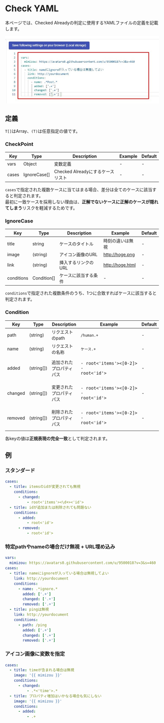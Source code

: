 Check YAML
==========

本ページでは、Checked Alreadyの判定に使用するYAMLファイルの定義を記載します。

[![](./resources/checkyaml.jpg)](./resources/checkyaml.jpg)


定義
----

`T[]`はArray、`(T)`は任意指定の値です。

### CheckPoint

|  Key  |     Type     |            Description            | Example | Default |
| ----- | ------------ | --------------------------------- | ------- | ------- |
| vars  | Object       | 変数定義                          | -       | -       |
| cases | IgnoreCase[] | Checked Alreadyにするケースリスト | -       | -       |

`cases`で指定された複数ケースに当てはまる場合、差分は全てのケースに該当すると判定されます。  
最初に一致ケースを採用しない理由は、**正解でないケースに正解のケースが隠れてしまう**リスクを軽減するためです。

### IgnoreCase

|    Key     |    Type     |     Description      |     Example      | Default |
| ---------- | ----------- | -------------------- | ---------------- | ------- |
| title      | string      | ケースのタイトル     | 時刻の違いは無視 | -       |
| image      | (string)    | アイコン画像のURL    | http://hoge.png  | -       |
| link       | (string)    | 挿入するリンクのURL  | http://hoge.html | -       |
| conditions | Condition[] | ケースに該当する条件 | -                | -       |

`conditions`で指定された複数条件のうち、1つに合致すればケースに該当すると判定されます。

### Condition

|   Key   |    Type    |       Description        |                      Example                       | Default |
| ------- | ---------- | ------------------------ | -------------------------------------------------- | ------- |
| path    | (string)   | リクエストのpath         | `/human.+`                                         | -       |
| name    | (string)   | リクエストの名称         | `ケース.+`                                         | -       |
| added   | (string[]) | 追加されたプロパティパス | <pre>- root<'items'><[0-2]></br>- root<'id'></pre> | -       |
| changed | (string[]) | 変更されたプロパティパス | <pre>- root<'items'><[0-2]></br>- root<'id'></pre> | -       |
| removed | (string[]) | 削除されたプロパティパス | <pre>- root<'items'><[0-2]></br>- root<'id'></pre> | -       |

各keyの値は**正規表現の完全一致**として判定されます。


例
---

### スタンダード

```yaml
cases:
  - title: itemsのidが変更されても無視
    conditions:
      - changed:
          - root<'items'><\d+><'id'>
  - title: idが追加または削除されても問題ない
    conditions:
      - added:
          - root<'id'>
      - removed:
          - root<'id'>
```

### 特定pathやnameの場合だけ無視 + URL埋め込み

```yaml
vars:
  mimizou: https://avatars0.githubusercontent.com/u/9500018?v=3&s=460
cases:
  - title: nameにignoreが入っている場合は無視してよい
    link: http://yourdocument
    conditions:
      - name: .*ignore.*
        added: ['.+']
        changed: ['.+']
        removed: ['.+']
  - title: pingは無視
    link: http://yourdocument
    conditions:
      - path: /ping
        added: ['.+']
        changed: ['.+']
        removed: ['.+']
```

### アイコン画像に変数を指定

```yaml
cases:
  - title: timeが含まれる場合は無視
    image: '{{ mimizou }}'
    conditions:
      - changed:
          - .*<'time'>.*
  - title: プロパティ増加はいかなる場合も気にしない
    image: '{{ mimizou }}'
    conditions:
      - added:
          - .+
```



